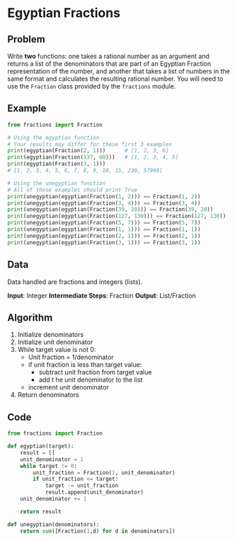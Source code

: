 # Egyptian Fractions
## Problem
Write **two** functions: one takes a rational number as an argument and returns a list of the denominators that are part of an Egyptian Fraction representation of the number, and another that takes a list of numbers in the same format and calculates the resulting rational number. You will need to use the `Fraction` class provided by the `fractions` module.

## Example
```python
from fractions import Fraction

# Using the egyptian function
# Your results may differ for these first 3 examples
print(egyptian(Fraction(2, 1)))      # [1, 2, 3, 6]
print(egyptian(Fraction(137, 60)))   # [1, 2, 3, 4, 5]
print(egyptian(Fraction(3, 1)))
# [1, 2, 3, 4, 5, 6, 7, 8, 9, 10, 15, 230, 57960]

# Using the unegyptian function
# All of these examples should print True
print(unegyptian(egyptian(Fraction(1, 2))) == Fraction(1, 2))
print(unegyptian(egyptian(Fraction(3, 4))) == Fraction(3, 4))
print(unegyptian(egyptian(Fraction(39, 20))) == Fraction(39, 20))
print(unegyptian(egyptian(Fraction(127, 130))) == Fraction(127, 130))
print(unegyptian(egyptian(Fraction(5, 7))) == Fraction(5, 7))
print(unegyptian(egyptian(Fraction(1, 1))) == Fraction(1, 1))
print(unegyptian(egyptian(Fraction(2, 1))) == Fraction(2, 1))
print(unegyptian(egyptian(Fraction(3, 1))) == Fraction(3, 1))
```

## Data
Data handled are fractions and integers (lists).

**Input**: Integer
**Intermediate Steps**: Fraction
**Output**: List/Fraction

## Algorithm
1. Initialize denominators
2. Initialize unit denominator
3. While target value is not 0:
    - Unit fraction = 1/denominator
    - if unit fraction is less than target value:
        - subtract unit fraction from target value
        - add t he unit denominator to the list
    - increment unit denominator
4. Return denominators

## Code
```python
from fractions import Fraction

def egyptian(target):
    result = []
    unit_denominator = 1
    while target != 0:
        unit_fraction = Fraction(1, unit_denominator)
        if unit_fraction <= target:
            target -= unit_fraction
            result.append(unit_denominator)
    unit_denominator += 1

    return result

def unegyptian(denominators):
    return sum([Fraction(1,d) for d in denominators])
```